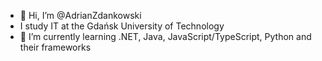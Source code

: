 - 👋 Hi, I’m @AdrianZdankowski
- I study IT at the Gdańsk University of Technology
- 🌱 I’m currently learning .NET, Java, JavaScript/TypeScript, Python and their frameworks


<!---
AdrianZdankowski/AdrianZdankowski is a ✨ special ✨ repository because its `README.md` (this file) appears on your GitHub profile.
You can click the Preview link to take a look at your changes.
--->
